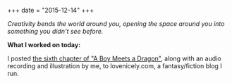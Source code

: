 +++
date = "2015-12-14"
+++

*Creativity bends the world around you, opening the space around you into something you didn't see before.*

**What I worked on today:**

I posted [the sixth chapter of "A Boy Meets a Dragon"](http://lovenicely.com/a-boy-meets-a-dragon-6/), along with an audio recording and illustration by me, to lovenicely.com, a fantasy/fiction blog I run.